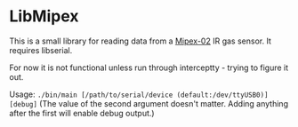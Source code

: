LibMipex
========

This is a small library for reading data from a [Mipex-02](http://mipex-tech.com/en/infrared-sensors/mipex-02-infrared-gas-sensors.html) IR gas sensor. It requires libserial.

For now it is not functional unless run through interceptty - trying to figure it out.

Usage: `./bin/main [/path/to/serial/device (default:/dev/ttyUSB0)] [debug]` (The value of the second argument doesn't matter. Adding anything after the first will enable debug output.)
